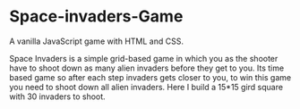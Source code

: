 # Space-invaders-Game
A vanilla JavaScript game with HTML and CSS.

Space Invaders is a simple grid-based game in which you as the shooter have to shoot down as many alien invaders before they get to you. Its time based game so after each step invaders gets closer to you, to win this game you need to shoot down all alien invaders. Here I build a 15*15 gird square with 30 invaders to shoot. 
